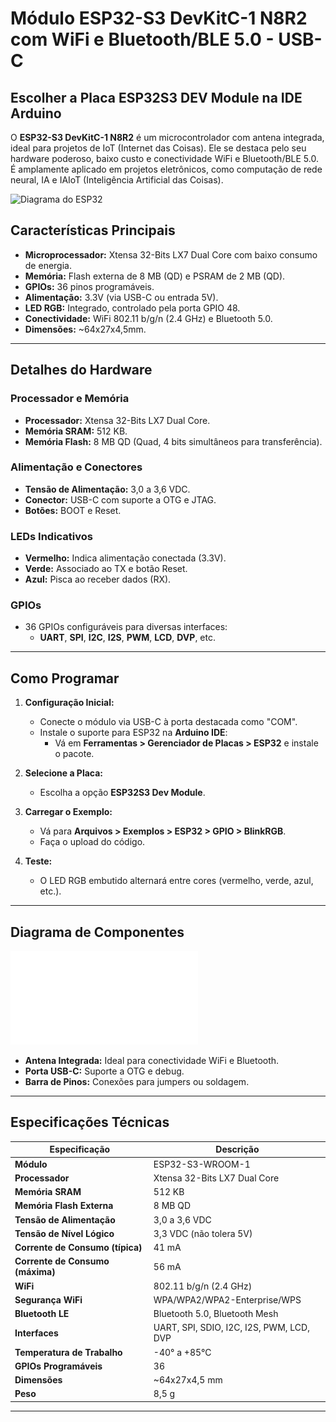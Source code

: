 # Módulo ESP32-S3 DevKitC-1 N8R2 com WiFi e Bluetooth/BLE 5.0 - USB-C

## Escolher a **Placa ESP32S3 DEV Module** na IDE Arduino

O **ESP32-S3 DevKitC-1 N8R2** é um microcontrolador com antena integrada, ideal para projetos de IoT (Internet das Coisas). Ele se destaca pelo seu hardware poderoso, baixo custo e conectividade WiFi e Bluetooth/BLE 5.0. É amplamente aplicado em projetos eletrônicos, como computação de rede neural, IA e IAIoT (Inteligência Artificial das Coisas).

<img src="esp32 s3.jpg" alt="Diagrama do ESP32" width="400">

## **Características Principais**
- **Microprocessador:** Xtensa 32-Bits LX7 Dual Core com baixo consumo de energia.
- **Memória:** Flash externa de 8 MB (QD) e PSRAM de 2 MB (QD).
- **GPIOs:** 36 pinos programáveis.
- **Alimentação:** 3.3V (via USB-C ou entrada 5V).
- **LED RGB:** Integrado, controlado pela porta GPIO 48.
- **Conectividade:** WiFi 802.11 b/g/n (2.4 GHz) e Bluetooth 5.0.
- **Dimensões:** ~64x27x4,5mm.

---

## **Detalhes do Hardware**

### **Processador e Memória**
- **Processador:** Xtensa 32-Bits LX7 Dual Core.
- **Memória SRAM:** 512 KB.
- **Memória Flash:** 8 MB QD (Quad, 4 bits simultâneos para transferência).

### **Alimentação e Conectores**
- **Tensão de Alimentação:** 3,0 a 3,6 VDC.
- **Conector:** USB-C com suporte a OTG e JTAG.
- **Botões:** BOOT e Reset.

### **LEDs Indicativos**
- **Vermelho:** Indica alimentação conectada (3.3V).
- **Verde:** Associado ao TX e botão Reset.
- **Azul:** Pisca ao receber dados (RX).

### **GPIOs**
- 36 GPIOs configuráveis para diversas interfaces:
  - **UART**, **SPI**, **I2C**, **I2S**, **PWM**, **LCD**, **DVP**, etc.

---

## **Como Programar**

1. **Configuração Inicial:**
   - Conecte o módulo via USB-C à porta destacada como "COM".
   - Instale o suporte para ESP32 na **Arduino IDE**:
     - Vá em **Ferramentas > Gerenciador de Placas > ESP32** e instale o pacote.

2. **Selecione a Placa:**
   - Escolha a opção **ESP32S3 Dev Module**.

3. **Carregar o Exemplo:**
   - Vá para **Arquivos > Exemplos > ESP32 > GPIO > BlinkRGB**.
   - Faça o upload do código.

4. **Teste:**
   - O LED RGB embutido alternará entre cores (vermelho, verde, azul, etc.).

---

## **Diagrama de Componentes**

![Diagrama de Componentes ESP32-S3](datasheet%20ESP32-S3-WROOM-1.pdf)

- **Antena Integrada:** Ideal para conectividade WiFi e Bluetooth.
- **Porta USB-C:** Suporte a OTG e debug.
- **Barra de Pinos:** Conexões para jumpers ou soldagem.

---

## **Especificações Técnicas**

| **Especificação**             | **Descrição**                              |
|-------------------------------|--------------------------------------------|
| **Módulo**                    | ESP32-S3-WROOM-1                          |
| **Processador**               | Xtensa 32-Bits LX7 Dual Core              |
| **Memória SRAM**              | 512 KB                                    |
| **Memória Flash Externa**     | 8 MB QD                                   |
| **Tensão de Alimentação**     | 3,0 a 3,6 VDC                             |
| **Tensão de Nível Lógico**    | 3,3 VDC (não tolera 5V)                   |
| **Corrente de Consumo (típica)** | 41 mA                                    |
| **Corrente de Consumo (máxima)** | 56 mA                                    |
| **WiFi**                      | 802.11 b/g/n (2.4 GHz)                    |
| **Segurança WiFi**            | WPA/WPA2/WPA2-Enterprise/WPS              |
| **Bluetooth LE**              | Bluetooth 5.0, Bluetooth Mesh             |
| **Interfaces**                | UART, SPI, SDIO, I2C, I2S, PWM, LCD, DVP  |
| **Temperatura de Trabalho**   | -40° a +85°C                              |
| **GPIOs Programáveis**        | 36                                        |
| **Dimensões**                 | ~64x27x4,5 mm                             |
| **Peso**                      | 8,5 g                                     |

---


